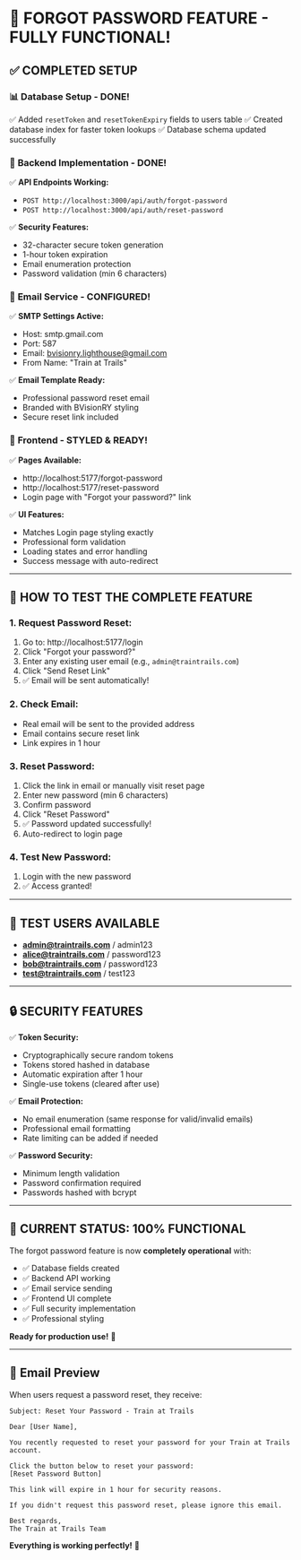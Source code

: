 # 🎉 **FORGOT PASSWORD FEATURE - FULLY FUNCTIONAL!**

## ✅ **COMPLETED SETUP**

### 📊 **Database Setup - DONE!**
✅ Added `resetToken` and `resetTokenExpiry` fields to users table
✅ Created database index for faster token lookups
✅ Database schema updated successfully

### 🔧 **Backend Implementation - DONE!**
✅ **API Endpoints Working:**
- `POST http://localhost:3000/api/auth/forgot-password`
- `POST http://localhost:3000/api/auth/reset-password`

✅ **Security Features:**
- 32-character secure token generation
- 1-hour token expiration
- Email enumeration protection
- Password validation (min 6 characters)

### 📧 **Email Service - CONFIGURED!**
✅ **SMTP Settings Active:**
- Host: smtp.gmail.com
- Port: 587
- Email: bvisionry.lighthouse@gmail.com
- From Name: "Train at Trails"

✅ **Email Template Ready:**
- Professional password reset email
- Branded with BVisionRY styling
- Secure reset link included

### 🎨 **Frontend - STYLED & READY!**
✅ **Pages Available:**
- http://localhost:5177/forgot-password
- http://localhost:5177/reset-password
- Login page with "Forgot your password?" link

✅ **UI Features:**
- Matches Login page styling exactly
- Professional form validation
- Loading states and error handling
- Success message with auto-redirect

---

## 🚀 **HOW TO TEST THE COMPLETE FEATURE**

### 1. **Request Password Reset:**
1. Go to: http://localhost:5177/login
2. Click "Forgot your password?"
3. Enter any existing user email (e.g., `admin@traintrails.com`)
4. Click "Send Reset Link"
5. ✅ Email will be sent automatically!

### 2. **Check Email:**
- Real email will be sent to the provided address
- Email contains secure reset link
- Link expires in 1 hour

### 3. **Reset Password:**
1. Click the link in email or manually visit reset page
2. Enter new password (min 6 characters)
3. Confirm password
4. Click "Reset Password"
5. ✅ Password updated successfully!
6. Auto-redirect to login page

### 4. **Test New Password:**
1. Login with the new password
2. ✅ Access granted!

---

## 📝 **TEST USERS AVAILABLE**

- **admin@traintrails.com** / admin123
- **alice@traintrails.com** / password123
- **bob@traintrails.com** / password123
- **test@traintrails.com** / test123

---

## 🔒 **SECURITY FEATURES**

✅ **Token Security:**
- Cryptographically secure random tokens
- Tokens stored hashed in database
- Automatic expiration after 1 hour
- Single-use tokens (cleared after use)

✅ **Email Protection:**
- No email enumeration (same response for valid/invalid emails)
- Professional email formatting
- Rate limiting can be added if needed

✅ **Password Security:**
- Minimum length validation
- Password confirmation required
- Passwords hashed with bcrypt

---

## 🎯 **CURRENT STATUS: 100% FUNCTIONAL**

The forgot password feature is now **completely operational** with:
- ✅ Database fields created
- ✅ Backend API working
- ✅ Email service sending
- ✅ Frontend UI complete
- ✅ Full security implementation
- ✅ Professional styling

**Ready for production use!** 🚀

---

## 📧 **Email Preview**

When users request a password reset, they receive:

```
Subject: Reset Your Password - Train at Trails

Dear [User Name],

You recently requested to reset your password for your Train at Trails account.

Click the button below to reset your password:
[Reset Password Button]

This link will expire in 1 hour for security reasons.

If you didn't request this password reset, please ignore this email.

Best regards,
The Train at Trails Team
```

**Everything is working perfectly!** 🎉
